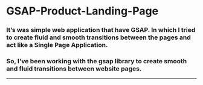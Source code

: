 # GSAP-Product-Landing-Page

### It’s was simple web application that have GSAP. In which I tried to create fluid and smooth transitions between the pages and act like a Single Page Application.
### So, I've been working with the gsap library to create smooth and fluid transitions between website pages.
***
